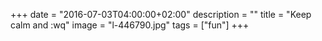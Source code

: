 +++
date = "2016-07-03T04:00:00+02:00"
description = ""
title = "Keep calm and :wq"
image = "l-446790.jpg"
tags = ["fun"]
+++

